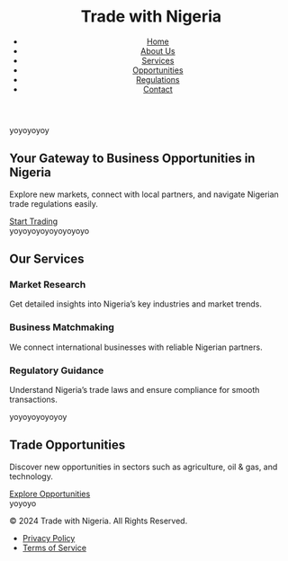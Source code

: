 <!DOCTYPE html>
<html lang="en">
<head>
    <meta charset="UTF-8">
    <meta name="viewport" content="width=device-width, initial-scale=1.0">
    <title>Trade with Nigeria</title>
    <link rel="stylesheet" href="styles.css">
</head>
<body>
    <header>
        <div class="container">
            <h1>Trade with Nigeria</h1>
            <nav>
                <ul>
                    <li><a href="#">Home</a></li>
                    <li><a href="#">About Us</a></li>
                    <li><a href="#">Services</a></li>
                    <li><a href="#">Opportunities</a></li>
                    <li><a href="#">Regulations</a></li>
                    <li><a href="#">Contact</a></li>
                </ul>
            </nav>
        </div>
    </header>
yoyoyoyoy
    <section id="hero">
        <div class="container">
            <h2>Your Gateway to Business Opportunities in Nigeria</h2>
            <p>Explore new markets, connect with local partners, and navigate Nigerian trade regulations easily.</p>
            <a href="#" class="cta-button">Start Trading</a>
        </div>
    </section>
yoyoyoyoyoyoyoyoyo
    <section id="services">
        <div class="container">
            <h2>Our Services</h2>
            <div class="service-cards">
                <div class="card">
                    <h3>Market Research</h3>
                    <p>Get detailed insights into Nigeria’s key industries and market trends.</p>
                </div>
                <div class="card">
                    <h3>Business Matchmaking</h3>
                    <p>We connect international businesses with reliable Nigerian partners.</p>
                </div>
                <div class="card">
                    <h3>Regulatory Guidance</h3>
                    <p>Understand Nigeria’s trade laws and ensure compliance for smooth transactions.</p>
                </div>
            </div>
        </div>
    </section>
yoyoyoyoyoyoy
    <section id="opportunities">
        <div class="container">
            <h2>Trade Opportunities</h2>
            <p>Discover new opportunities in sectors such as agriculture, oil & gas, and technology.</p>
            <a href="#" class="cta-button">Explore Opportunities</a>
        </div>
    </section>
yoyoyo
    <footer>
        <div class="container">
            <p>&copy; 2024 Trade with Nigeria. All Rights Reserved.</p>
            <nav>
                <ul>
                    <li><a href="#">Privacy Policy</a></li>
                    <li><a href="#">Terms of Service</a></li>
                </ul>
            </nav>
        </div>
    </footer>
</body>
</html>
